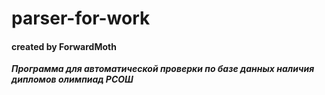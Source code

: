 # parser-for-work

#### created by ForwardMoth 
 

***Программа для автоматической проверки по базе данных наличия дипломов олимпиад РСОШ***


